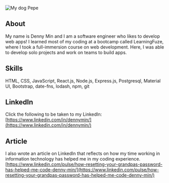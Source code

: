 ![My dog Pepe](https://user-images.githubusercontent.com/85311223/135136401-aee45a09-0954-4bd2-ae7f-8a9774745cc9.png)

## About
My name is Denny Min and I am a software engineer who likes to develop web apps! I learned most of my coding at a bootcamp called LearningFuze, where I took a full-immersion course on web development. Here, I was able to develop solo projects and work on teams to build apps.

## Skills
HTML, CSS, JavaScript, React.js, Node.js, Express.js, Postgresql, Material UI, Bootstrap, date-fns, lodash, npm, git

## LinkedIn
Click the following to be taken to my LinkedIn: [https://www.linkedin.com/in/dennymin/](https://www.linkedin.com/in/dennymin/)

## Article
I also wrote an article on LinkedIn that reflects on how my time working in information technology has helped me in my coding experience. [https://www.linkedin.com/pulse/how-resetting-your-grandpas-password-has-helped-me-code-denny-min/](https://www.linkedin.com/pulse/how-resetting-your-grandpas-password-has-helped-me-code-denny-min/)
